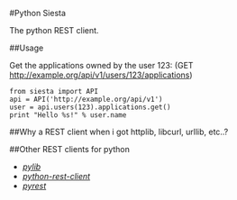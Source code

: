 #Python Siesta

The python REST client.

##Usage

Get the applications owned by the user 123:
(GET http://example.org/api/v1/users/123/applications)

    from siesta import API
    api = API('http://example.org/api/v1')
    user = api.users(123).applications.get()
    print "Hello %s!" % user.name


##Why a REST client when i got httplib, libcurl, urllib, etc..?



##Other REST clients for python

*   [*pylib*](http://example.com/)
*   [*python-rest-client*](http://example.com/)
*   [*pyrest*](http://example.com/)
